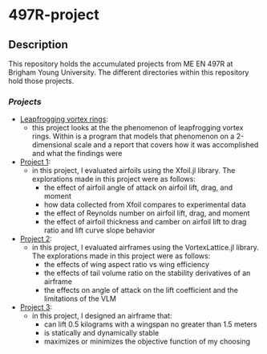 # 497R-project

## Description

This repository holds the accumulated projects from ME EN 497R at Brigham Young University. The different directories within this repository hold those projects.

### _Projects_

- [Leapfrogging vortex rings](./intro_project):
  - this project looks at the the phenomenon of leapfrogging vortex rings. Within is a program that models that phenomenon on a 2-dimensional scale and a report that covers how it was accomplished and what the findings were
- [Project 1](./project_1):
  - in this project, I evaluated airfoils using the Xfoil.jl library. The explorations made in this project were as follows:
    - the effect of airfoil angle of attack on airfoil lift, drag, and moment
    - how data collected from Xfoil compares to experimental data
    - the effect of Reynolds number on airfoil lift, drag, and moment
    - the effect of airfoil thickness and camber on airfoil lift to drag ratio and lift curve slope behavior
- [Project 2](./project_2):
  - in this project, I evaluated airframes using the VortexLattice.jl library. The explorations made in this project were as follows:
    - the effects of wing aspect ratio vs wing efficiency
    - the effects of tail volume ratio on the stability derivatives of an airframe
    - the effects on angle of attack on the lift coefficient and the limitations of the VLM
- [Project 3](./project_3):
  - in this project, I designed an airframe that:
    - can lift 0.5 kilograms with a wingspan no greater than 1.5 meters
    - is statically and dynamically stable
    - maximizes or minimizes the objective function of my choosing
